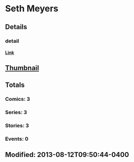 # Seth  Meyers 
## Details
### detail
#### [Link](http://marvel.com/comics/creators/7952/seth_meyers?utm_campaign=apiRef&utm_source=225578a89fc76f3d20fbffda5d17a88d)
## [Thumbnail](http://i.annihil.us/u/prod/marvel/i/mg/b/40/image_not_available.jpg)
## Totals
### Comics: 3
### Series: 3
### Stories: 3
### Events: 0
## Modified: 2013-08-12T09:50:44-0400